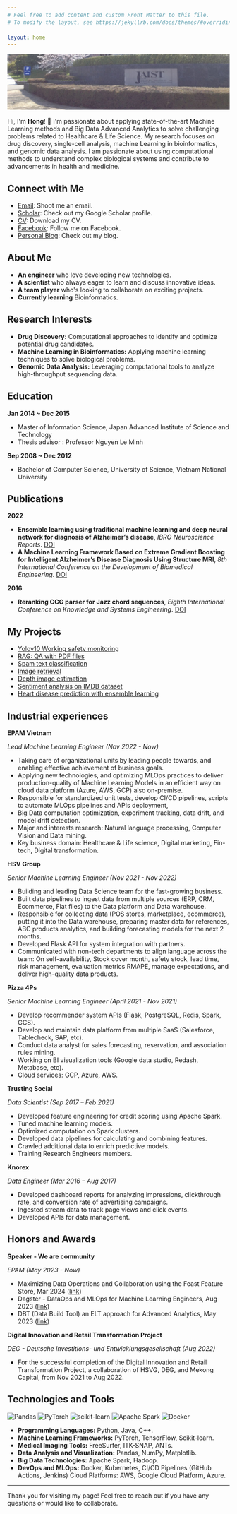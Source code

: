 ```yaml
---
# Feel free to add content and custom Front Matter to this file.
# To modify the layout, see https://jekyllrb.com/docs/themes/#overriding-theme-defaults

layout: home
---
```


![Header Image](images/jaist_uni.jpeg)

Hi, I'm **Hong**! 👋 I'm passionate about applying state-of-the-art Machine Learning methods and Big Data Advanced Analytics to solve challenging problems related to Healthcare & Life Science.
My research focuses on drug discovery, single-cell analysis, machine Learning in bioinformatics, and genomic data analysis. I am passionate about using computational methods to understand complex biological systems and contribute to advancements in health and medicine.

## Connect with Me
- [Email](mailto:ongxuanhong@gmail.com): Shoot me an email.
- [Scholar](https://scholar.google.com/citations?user=hvjCul4AAAAJ&hl=en): Check out my Google Scholar profile.
- [CV](docs/HongOng_CurriculumVitae.pdf): Download my CV.
- [Facebook](https://www.facebook.com/ong.x.hong): Follow me on Facebook.
- [Personal Blog](https://medium.com/@ongxuanhong): Check out my blog.

## About Me
- **An engineer** who love developing new technologies.
- **A scientist** who always eager to learn and discuss innovative ideas.
- **A team player** who's looking to collaborate on exciting projects.
- **Currently learning** Bioinformatics. 

## Research Interests
- **Drug Discovery:** Computational approaches to identify and optimize potential drug candidates.
- **Machine Learning in Bioinformatics:** Applying machine learning techniques to solve biological problems. 
- **Genomic Data Analysis:** Leveraging computational tools to analyze high-throughput sequencing data.

## Education
**Jan 2014 ~ Dec 2015**
- Master of Information Science, Japan Advanced Institute of Science and Technology
- Thesis advisor : Professor Nguyen Le Minh

**Sep 2008 ~ Dec 2012**
- Bachelor of Computer Science, University of Science, Vietnam National University


## Publications

**2022**
- **Ensemble learning using traditional machine learning and deep neural network for diagnosis of Alzheimer’s disease**, *IBRO Neuroscience Reports*. [DOI](https://doi.org/10.1016/j.ibneur.2022.08.010)
- **A Machine Learning Framework Based on Extreme Gradient Boosting for Intelligent Alzheimer’s Disease Diagnosis Using Structure MRI**, *8th International Conference on the Development of Biomedical Engineering*. [DOI](https://doi.org/10.1007/978-3-030-75506-5_66)

**2016**
- **Reranking CCG parser for Jazz chord sequences**, *Eighth International Conference on Knowledge and Systems Engineering*. [DOI](https://doi.org/10.1109/KSE.2016.7758054)


## My Projects
- [Yolov10 Working safety monitoring](https://github.com/ongxuanhong/yolov10-working-safety-monitoring)
- [RAG: QA with PDF files](https://github.com/ongxuanhong/rag-qa-with-pdf-files)
- [Spam text classification](https://github.com/ongxuanhong/spam-text-classification)
- [Image retrieval](https://github.com/ongxuanhong/image-retrieval)
- [Depth image estimation](https://github.com/ongxuanhong/depth-image-estimation)
- [Sentiment analysis on IMDB dataset](https://github.com/ongxuanhong/nlp-sentiment-analysis-on-imdb-dataset)
- [Heart disease prediction with ensemble learning](https://github.com/ongxuanhong/heart-disease-prediction-with-ensemble-learning)

## Industrial experiences
**EPAM Vietnam**

*Lead Machine Learning Engineer (Nov 2022 - Now)*
- Taking care of organizational units by leading people towards, and enabling effective achievement of business goals.
- Applying new technologies, and optimizing MLOps practices to deliver production-quality of Machine Learning Models in an efficient way on cloud data platform (Azure, AWS, GCP) also on-premise.
- Responsible for standardized unit tests, develop CI/CD pipelines, scripts to automate MLOps pipelines and APIs deployment,
- Big Data computation optimization, experiment tracking, data drift, and model drift detection.
- Major and interests research: Natural language processing, Computer Vision and Data mining.
- Key business domain: Healthcare & Life science, Digital marketing, Fin-tech, Digital transformation.

**HSV Group**

*Senior Machine Learning Engineer (Nov 2021 - Nov 2022)*
- Building and leading Data Science team for the fast-growing business.
- Built data pipelines to ingest data from multiple sources (ERP, CRM, Ecommerce, Flat files) to the Data platform and Data warehouse.
- Responsible for collecting data (POS stores, marketplace, ecommerce), putting it into the Data warehouse, preparing master data for references, ABC products analytics, and building forecasting models for the next 2 months.
- Developed Flask API for system integration with partners.
- Communicated with non-tech departments to align language across the team: On self-availability, Stock cover month, safety
stock, lead time, risk management, evaluation metrics RMAPE, manage expectations, and deliver high-quality data products.

**Pizza 4Ps**

*Senior Machine Learning Engineer (April 2021 - Nov 2021)*
- Develop recommender system APIs (Flask, PostgreSQL, Redis, Spark, GCS).
- Develop and maintain data platform from multiple SaaS (Salesforce, Tablecheck, SAP, etc).
- Conduct data analyst for sales forecasting, reservation, and association rules mining.
- Working on BI visualization tools (Google data studio, Redash, Metabase, etc).
- Cloud services: GCP, Azure, AWS.

**Trusting Social**

*Data Scientist (Sep 2017 – Feb 2021)*
- Developed feature engineering for credit scoring using Apache Spark.
- Tuned machine learning models.
- Optimized computation on Spark clusters.
- Developed data pipelines for calculating and combining features.
- Crawled additional data to enrich predictive models.
- Training Research Engineers members.

**Knorex**

*Data Engineer (Mar 2016 – Aug 2017)*
- Developed dashboard reports for analyzing impressions, clickthrough rate, and conversion rate of advertising campaigns.
- Ingested stream data to track page views and click events.
- Developed APIs for data management.

## Honors and Awards

**Speaker - We are community**

*EPAM (May 2023 - Now)*
- Maximizing Data Operations and Collaboration using the Feast Feature Store, Mar 2024 ([link](https://wearecommunity.io/events/maximizing-data-operations-and-collaboration-using-the-feast-feature-store/talks/72926))
- Dagster - DataOps and MLOps for Machine Learning Engineers, Aug 2023 ([link](https://wearecommunity.io/events/dagster-dataops-and-mlops-for-machine-learning-engineers/talks/58193))
- DBT (Data Build Tool) an ELT approach for Advanced Analytics, May 2023 ([link](https://wearecommunity.io/events/dbt-data-build-tool-an-elt-approach-for-advanced-analytics/talks/53742))

**Digital Innovation and Retail Transformation Project**

*DEG - Deutsche Investitions- und Entwicklungsgesellschaft (Aug 2022)*
- For the successful completion of the Digital Innovation and Retail Transformation Project, a collaboration of HSVG, DEG, and
Mekong Capital, from Nov 2021 to Aug 2022.

## Technologies and Tools
![Pandas](https://img.shields.io/badge/pandas-%23150458.svg?style=for-the-badge&logo=pandas&logoColor=white)
![PyTorch](https://img.shields.io/badge/PyTorch-%23EE4C2C.svg?style=for-the-badge&logo=PyTorch&logoColor=white)
![scikit-learn](https://img.shields.io/badge/scikit--learn-%23F7931E.svg?style=for-the-badge&logo=scikit-learn&logoColor=white)
![Apache Spark](https://img.shields.io/badge/Apache%20Spark-FDEE21?style=for-the-badge&logo=apachespark&logoColor=black)
![Docker](https://img.shields.io/badge/Docker-2496ED?style=for-the-badge&logo=docker&logoColor=white)

- **Programming Languages:** Python, Java, C++.
- **Machine Learning Frameworks:** PyTorch, TensorFlow, Scikit-learn.
- **Medical Imaging Tools:** FreeSurfer, ITK-SNAP, ANTs.
- **Data Analysis and Visualization:** Pandas, NumPy, Matplotlib.
- **Big Data Technologies:** Apache Spark, Hadoop.
- **DevOps and MLOps:** Docker, Kubernetes, CI/CD Pipelines (GitHub Actions, Jenkins) Cloud Platforms: AWS, Google Cloud Platform, Azure.

---

Thank you for visiting my page! Feel free to reach out if you have any questions or would like to collaborate.
